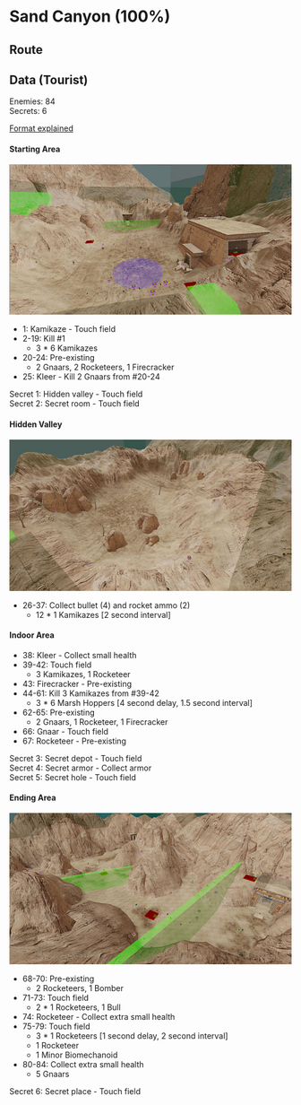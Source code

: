 # Sand Canyon (100%)

## Route

## Data (Tourist)
Enemies: 84  
Secrets: 6

[Format explained](../02-explanations.md)

#### Starting Area
![Starting area](images/sand_canyon_starting_area.jpg)

* 1: Kamikaze - Touch field
* 2-19: Kill #1
    - 3 * 6 Kamikazes
* 20-24: Pre-existing
    - 2 Gnaars, 2 Rocketeers, 1 Firecracker
* 25: Kleer - Kill 2 Gnaars from #20-24

Secret 1: Hidden valley - Touch field  
Secret 2: Secret room - Touch field

#### Hidden Valley
![Hidden valley](images/sand_canyon_hidden_valley.jpg)

* 26-37: Collect bullet (4) and rocket ammo (2)
    - 12 * 1 Kamikazes [2 second interval]

#### Indoor Area
* 38: Kleer - Collect small health
* 39-42: Touch field
    - 3 Kamikazes, 1 Rocketeer
* 43: Firecracker - Pre-existing
* 44-61: Kill 3 Kamikazes from #39-42
    - 3 * 6 Marsh Hoppers [4 second delay, 1.5 second interval]
* 62-65: Pre-existing
    - 2 Gnaars, 1 Rocketeer, 1 Firecracker
* 66: Gnaar - Touch field
* 67: Rocketeer - Pre-existing

Secret 3: Secret depot - Touch field  
Secret 4: Secret armor - Collect armor  
Secret 5: Secret hole - Touch field

#### Ending Area
![Ending area](images/sand_canyon_ending_area.jpg)

* 68-70: Pre-existing
    - 2 Rocketeers, 1 Bomber
* 71-73: Touch field
    - 2 * 1 Rocketeers, 1 Bull
* 74: Rocketeer - Collect extra small health
* 75-79: Touch field
    - 3 * 1 Rocketeers [1 second delay, 2 second interval]
    - 1 Rocketeer
    - 1 Minor Biomechanoid
* 80-84: Collect extra small health
    - 5 Gnaars

Secret 6: Secret place - Touch field
